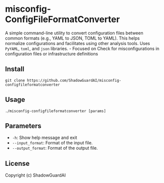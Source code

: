 # misconfig-ConfigFileFormatConverter
A simple command-line utility to convert configuration files between common formats (e.g., YAML to JSON, TOML to YAML). This helps normalize configurations and facilitates using other analysis tools. Uses `PyYAML`, `toml`, and `json` libraries. - Focused on Check for misconfigurations in configuration files or infrastructure definitions

## Install
`git clone https://github.com/ShadowGuardAI/misconfig-configfileformatconverter`

## Usage
`./misconfig-configfileformatconverter [params]`

## Parameters
- `-h`: Show help message and exit
- `--input_format`: Format of the input file.
- `--output_format`: Format of the output file.

## License
Copyright (c) ShadowGuardAI
